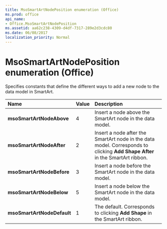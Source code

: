 ```yaml
---
title: MsoSmartArtNodePosition enumeration (Office)
ms.prod: office
api_name:
- Office.MsoSmartArtNodePosition
ms.assetid: aa62c238-4309-d4df-7317-289e2d3cdc80
ms.date: 06/08/2017
localization_priority: Normal
---
```



# MsoSmartArtNodePosition enumeration (Office)

Specifies constants that define the different ways to add a new node to the data model in SmartArt.



|Name|Value|Description|
|:-----|:-----|:-----|
|**msoSmartArtNodeAbove**|4|Insert a node above the SmartArt node in the data model.|
|**msoSmartArtNodeAfter**|2|Insert a node after the SmartArt node in the data model. Corresponds to clicking  **Add Shape After** in the SmartArt ribbon.|
|**msoSmartArtNodeBefore**|3|Insert a node before the SmartArt node in the data model.|
|**msoSmartArtNodeBelow**|5|Insert a node below the SmartArt node in the data model.|
|**msoSmartArtNodeDefault**|1|The default. Corresponds to clicking  **Add Shape** in the SmartArt ribbon.|


